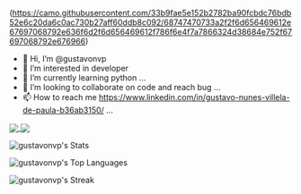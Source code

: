 
(https://camo.githubusercontent.com/33b9fae5e152b2782ba90fcbdc76bdb52e6c20da6c0ac730b27aff60ddb8c092/68747470733a2f2f6d656469612e67697068792e636f6d2f6d656469612f786f6e4f7a7866324d38684e752f67697068792e676966)



- 👋 Hi, I’m @gustavonvp
- 👀 I’m interested in developer
- 🌱 I’m currently learning  python ...
- 💞️ I’m looking to collaborate on code and reach bug ...
- 📫 How to reach me https://www.linkedin.com/in/gustavo-nunes-villela-de-paula-b36ab3150/  ...

<!---
gustavonvp/gustavonvp is a ✨ special ✨ repository because its `README.md` (this file) appears on your GitHub profile.
You can click the Preview link to take a look at your changes.
--->

<a href=""><img align="center" src="https://github-readme-stats-sigma-five.vercel.app/api/top-langs/?username=gustavonvp&langs_count=16&theme=react&line_height=40&hide=css"/> </a>
<a href=""><img align="center" src="https://github-readme-stats-sigma-five.vercel.app/api/?username=gustavonvp&theme=react&line_height=40&hide=css"/> </a>

![gustavonvp's Stats](https://github-readme-stats.vercel.app/api?username=gustavonvp&theme=vue-dark&show_icons=true&hide_border=true&count_private=true)

![gustavonvp's Top Languages](https://github-readme-stats.vercel.app/api/top-langs/?username=gustavonvp&theme=vue-dark&show_icons=true&hide_border=true&layout=compact)

![gustavonvp's Streak](https://github-readme-streak-stats.herokuapp.com/?user=gustavonvp&theme=vue-dark&hide_border=true)
